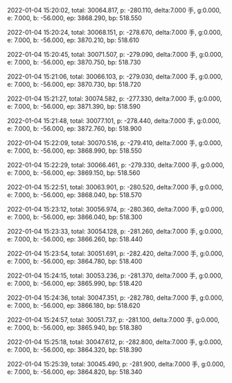2022-01-04 15:20:02, total: 30064.817, p: -280.110, delta:7.000 手, g:0.000, e: 7.000, b: -56.000, ep: 3868.290, bp: 518.550

2022-01-04 15:20:24, total: 30068.151, p: -278.670, delta:7.000 手, g:0.000, e: 7.000, b: -56.000, ep: 3870.210, bp: 518.610

2022-01-04 15:20:45, total: 30071.507, p: -279.090, delta:7.000 手, g:0.000, e: 7.000, b: -56.000, ep: 3870.750, bp: 518.730

2022-01-04 15:21:06, total: 30066.103, p: -279.030, delta:7.000 手, g:0.000, e: 7.000, b: -56.000, ep: 3870.730, bp: 518.720

2022-01-04 15:21:27, total: 30074.582, p: -277.330, delta:7.000 手, g:0.000, e: 7.000, b: -56.000, ep: 3871.390, bp: 518.590

2022-01-04 15:21:48, total: 30077.101, p: -278.440, delta:7.000 手, g:0.000, e: 7.000, b: -56.000, ep: 3872.760, bp: 518.900

2022-01-04 15:22:09, total: 30070.516, p: -279.410, delta:7.000 手, g:0.000, e: 7.000, b: -56.000, ep: 3868.990, bp: 518.550

2022-01-04 15:22:29, total: 30066.461, p: -279.330, delta:7.000 手, g:0.000, e: 7.000, b: -56.000, ep: 3869.150, bp: 518.560

2022-01-04 15:22:51, total: 30063.901, p: -280.520, delta:7.000 手, g:0.000, e: 7.000, b: -56.000, ep: 3868.040, bp: 518.570

2022-01-04 15:23:12, total: 30056.974, p: -280.360, delta:7.000 手, g:0.000, e: 7.000, b: -56.000, ep: 3866.040, bp: 518.300

2022-01-04 15:23:33, total: 30054.128, p: -281.260, delta:7.000 手, g:0.000, e: 7.000, b: -56.000, ep: 3866.260, bp: 518.440

2022-01-04 15:23:54, total: 30051.691, p: -282.420, delta:7.000 手, g:0.000, e: 7.000, b: -56.000, ep: 3864.780, bp: 518.400

2022-01-04 15:24:15, total: 30053.236, p: -281.370, delta:7.000 手, g:0.000, e: 7.000, b: -56.000, ep: 3865.990, bp: 518.420

2022-01-04 15:24:36, total: 30047.351, p: -282.780, delta:7.000 手, g:0.000, e: 7.000, b: -56.000, ep: 3866.180, bp: 518.620

2022-01-04 15:24:57, total: 30051.737, p: -281.100, delta:7.000 手, g:0.000, e: 7.000, b: -56.000, ep: 3865.940, bp: 518.380

2022-01-04 15:25:18, total: 30047.612, p: -282.800, delta:7.000 手, g:0.000, e: 7.000, b: -56.000, ep: 3864.320, bp: 518.390

2022-01-04 15:25:39, total: 30045.490, p: -281.900, delta:7.000 手, g:0.000, e: 7.000, b: -56.000, ep: 3864.820, bp: 518.340